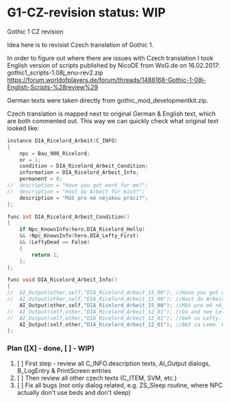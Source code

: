 # G1-CZ-revision status: WIP
Gothic 1 CZ revision

Idea here is to revisist Czech translation of Gothic 1.

In order to figure out where there are issues with Czech translation I took English version of scripts published by NicoDE from WoG.de on 16.02.2017:
gothic1_scripts-1.08j_enu-rev2.zip
https://forum.worldofplayers.de/forum/threads/1488168-Gothic-1-08j-English-Scripts-%28review%29

German texts were taken directly from gothic_mod_developmentkit.zip.

Czech translation is mapped next to original German & English text, which are both commented out. This way we can quickly check what original text looked like: 

```c
instance DIA_Ricelord_Arbeit(C_INFO)
{
    npc = Bau_900_Ricelord;
    nr = 1;
    condition = DIA_Ricelord_Arbeit_Condition;
    information = DIA_Ricelord_Arbeit_Info;
    permanent = 0;
//  description = "Have you got work for me?";
//  description = "Hast du Arbeit für mich?";
    description = "Máš pro mě nějakou práci?";
};                       

func int DIA_Ricelord_Arbeit_Condition()
{
    if Npc_KnowsInfo(hero,DIA_Ricelord_Hello)
    && !Npc_KnowsInfo(hero,DIA_Lefty_First)
    && (LeftyDead == False)
    {
        return 1;
    };
};

func void DIA_Ricelord_Arbeit_Info()
{ 
//  AI_Output(other,self,"DIA_Ricelord_Arbeit_15_00"); //Have you got work for me?
//  AI_Output(other,self,"DIA_Ricelord_Arbeit_15_00"); //Hast du Arbeit für mich?
    AI_Output(other,self,"DIA_Ricelord_Arbeit_15_00"); //Máš pro mě nějakou práci?
//  AI_Output(self,other,"DIA_Ricelord_Arbeit_12_01"); //Go and see Lefty. He's usually to the right of the shed.
//  AI_Output(self,other,"DIA_Ricelord_Arbeit_12_01"); //Geh zu Lefty. Er ist meistens hier vorne rechts neben der Scheune.
    AI_Output(self,other,"DIA_Ricelord_Arbeit_12_01"); //Běž za Leem. Obvykle bývá napravo od haly.
};
```

### Plan ([X] - done, [ ] - WIP)
1. [ ] First step - review all C_INFO.description texts, AI_Output dialogs, B_LogEntry & PrintScreen entries
2. [ ] Then review all other czech texts (C_ITEM, SVM, etc.)
3. [ ] Fix all bugs (not only dialog related, e.g. ZS_Sleep routine, where NPC actually don't use beds and don't sleep)
